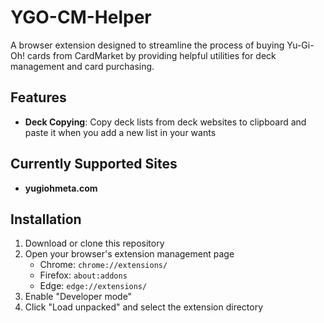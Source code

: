 # YGO-CM-Helper

A browser extension designed to streamline the process of buying Yu-Gi-Oh! cards from CardMarket by providing helpful utilities for deck management and card purchasing.

## Features

- **Deck Copying**: Copy deck lists from deck websites to clipboard and paste it when you add a new list in your wants

## Currently Supported Sites

- **yugiohmeta.com**

## Installation

1. Download or clone this repository
2. Open your browser's extension management page
   - Chrome: `chrome://extensions/`
   - Firefox: `about:addons`
   - Edge: `edge://extensions/`
3. Enable "Developer mode"
4. Click "Load unpacked" and select the extension directory
